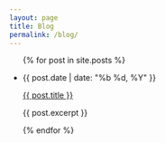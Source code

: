 ```yaml
---
layout: page
title: Blog
permalink: /blog/
---
```

<ul>
  {% for post in site.posts %}
    <li>
    <p>{{ post.date | date: "%b %d, %Y" }}</p>
      <a href="{{ post.url }}">{{ post.title }}</a>
      <p>{{ post.excerpt }}</p>
    </li>
  {% endfor %}
</ul>